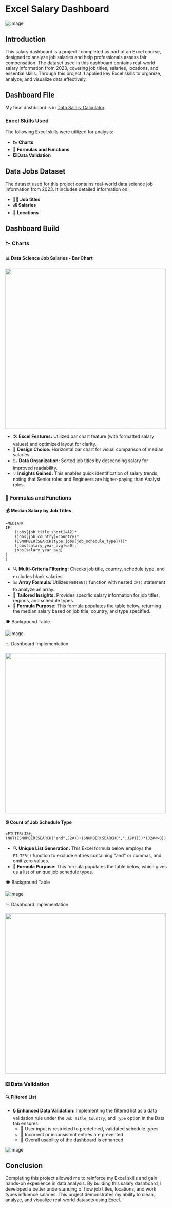 # Excel Salary Dashboard

![image](https://github.com/user-attachments/assets/6dda92b9-5031-489b-8708-e94da5487eae)

## Introduction

This salary dashboard is a project I completed as part of an Excel course, designed to analyze job salaries and help professionals assess fair compensation.
The dataset used in this dashboard contains real-world salary information from 2023, covering job titles, salaries, locations, and essential skills. 
Through this project, I applied key Excel skills to organize, analyze, and visualize data effectively.

## Dashboard File
My final dashboard is in [Data Salary Calculator](https://github.com/KevinHoyos96/Excel_Project-Data_Analytics/blob/main/Project_1-Dashboard/Data%20Salary%20Calculator.xlsx).

### Excel Skills Used

The following Excel skills were utilized for analysis:

- **📉 Charts**
- **🧮 Formulas and Functions**
- **❎ Data Validation**

## Data Jobs Dataset

The dataset used for this project contains real-world data science job information from 2023. It includes detailed information on:

- **👨‍💼 Job titles**
- **💰 Salaries**
- **📍 Locations**

## Dashboard Build

### 📉 Charts

#### 📊 Data Science Job Salaries - Bar Chart

<img src="https://github.com/user-attachments/assets/3adcd776-6871-4137-bcec-2e39c0b3856c" width="500">


- 🛠️ **Excel Features:** Utilized bar chart feature (with formatted salary values) and optimized layout for clarity.
- 🎨 **Design Choice:** Horizontal bar chart for visual comparison of median salaries.
- 📉 **Data Organization:** Sorted job titles by descending salary for improved readability.
- 💡 **Insights Gained:** This enables quick identification of salary trends, noting that Senior roles and Engineers are higher-paying than Analyst roles.

### 🧮 Formulas and Functions

#### 💰 Median Salary by Job Titles

```
=MEDIAN(
IF(
    (jobs[job_title_short]=A2)*
    (jobs[job_country]=country)*
    (ISNUMBER(SEARCH(type,jobs[job_schedule_type])))*
    (jobs[salary_year_avg]<>0),
    jobs[salary_year_avg]
)
)
```

- 🔍 **Multi-Criteria Filtering:** Checks job title, country, schedule type, and excludes blank salaries.
- 📊 **Array Formula:** Utilizes `MEDIAN()` function with nested `IF()` statement to analyze an array.
- 🎯 **Tailored Insights:** Provides specific salary information for job titles, regions, and schedule types.
- **🔢 Formula Purpose:** This formula populates the table below, returning the median salary based on job title, country, and type specified.

🍽️ Background Table

![image](https://github.com/user-attachments/assets/cec7f988-e3dd-4636-98b3-ca75615e8e48)

📉 Dashboard Implementation

<img src="https://github.com/user-attachments/assets/3980cadc-5297-453b-b606-13c62f9cf1bb" width="500">

#### ⏰ Count of Job Schedule Type

```
=FILTER(J2#,(NOT(ISNUMBER(SEARCH("and",J2#))+ISNUMBER(SEARCH(",",J2#))))*(J2#<>0))
```

- 🔍 **Unique List Generation:** This Excel formula below employs the `FILTER()` function to exclude entries containing "and" or commas, and omit zero values.
- **🔢 Formula Purpose:** This formula populates the table below, which gives us a list of unique job schedule types.

🍽️ Background Table

![image](https://github.com/user-attachments/assets/07d0087e-5cc5-47ab-bac7-b8c5e56f672d)

📉 Dashboard Implementation:

<img src="(https://github.com/user-attachments/assets/cedb9d05-9009-402b-8deb-c08eec2e870c" width="500">

### ❎ Data Validation

#### 🔍 Filtered List

- 🔒 **Enhanced Data Validation:** Implementing the filtered list as a data validation rule under the `Job Title`, `Country`, and `Type` option in the Data tab ensures:
    - 🎯 User input is restricted to predefined, validated schedule types
    - 🚫 Incorrect or inconsistent entries are prevented
    - 👥 Overall usability of the dashboard is enhanced

![image](https://github.com/user-attachments/assets/33f7096e-0ee5-4c3e-a18c-a5e7351a43f4)

## Conclusion

Completing this project allowed me to reinforce my Excel skills and gain hands-on experience in data analysis. By building this salary dashboard, I developed a better understanding of how job titles, locations, and work types influence salaries.
This project demonstrates my ability to clean, analyze, and visualize real-world datasets using Excel.









